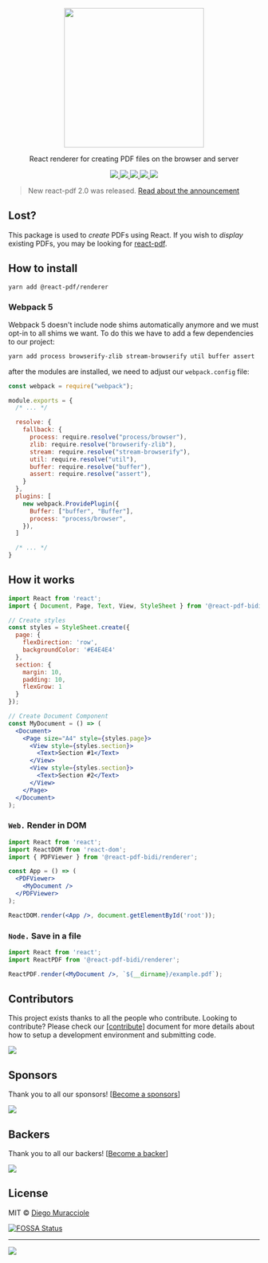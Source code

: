 <p align="center">
  <img src="https://user-images.githubusercontent.com/5600341/27505816-c8bc37aa-587f-11e7-9a86-08a2d081a8b9.png" height="280px">
  <p align="center">React renderer for creating PDF files on the browser and server<p>
  <p align="center">
    <a href="https://www.npmjs.com/package/@react-pdf/renderer">
      <img src="https://img.shields.io/npm/v/@react-pdf/renderer.svg" />
    </a>
    <a href="https://travis-ci.org/diegomura/react-pdf">
      <img src="https://img.shields.io/travis/diegomura/react-pdf.svg" />
    </a>
    <a href="https://github.com/diegomura/react-pdf/blob/master/LICENSE">
      <img src="https://img.shields.io/github/license/diegomura/react-pdf.svg" />
    </a>
    <a href="https://github.com/prettier/prettier">
      <img src="https://img.shields.io/badge/styled_with-prettier-ff69b4.svg" />
    </a>
    <a href="https://app.fossa.com/projects/git%2Bgithub.com%2Fdiegomura%2Freact-pdf?ref=badge_shield" alt="FOSSA Status"><img src="https://app.fossa.com/api/projects/git%2Bgithub.com%2Fdiegomura%2Freact-pdf.svg?type=shield"/></a>
  </p>
</p>

> New react-pdf 2.0 was released. [Read about the announcement](http://react-pdf.org/blog/announcing-react-pdf-v2)

## Lost?

This package is used to _create_ PDFs using React. If you wish to _display_ existing PDFs, you may be looking for [react-pdf](https://github.com/wojtekmaj/react-pdf).

## How to install
```sh
yarn add @react-pdf/renderer
```

### Webpack 5 

Webpack 5 doesn't include node shims automatically anymore and we must opt-in to all shims we want. To do this we have to add a few dependencies to our project:

```sh
yarn add process browserify-zlib stream-browserify util buffer assert
```

after the modules are installed, we need to adjust our `webpack.config` file:

```js
const webpack = require("webpack");

module.exports = {
  /* ... */

  resolve: {
    fallback: {
      process: require.resolve("process/browser"),
      zlib: require.resolve("browserify-zlib"),
      stream: require.resolve("stream-browserify"),
      util: require.resolve("util"),
      buffer: require.resolve("buffer"),
      assert: require.resolve("assert"),
    }
  },
  plugins: [
    new webpack.ProvidePlugin({
      Buffer: ["buffer", "Buffer"],
      process: "process/browser",
    }),
  ]

  /* ... */
}
```

## How it works

```jsx
import React from 'react';
import { Document, Page, Text, View, StyleSheet } from '@react-pdf-bidi/renderer';

// Create styles
const styles = StyleSheet.create({
  page: {
    flexDirection: 'row',
    backgroundColor: '#E4E4E4'
  },
  section: {
    margin: 10,
    padding: 10,
    flexGrow: 1
  }
});

// Create Document Component
const MyDocument = () => (
  <Document>
    <Page size="A4" style={styles.page}>
      <View style={styles.section}>
        <Text>Section #1</Text>
      </View>
      <View style={styles.section}>
        <Text>Section #2</Text>
      </View>
    </Page>
  </Document>
);
```

### `Web.` Render in DOM
```jsx
import React from 'react';
import ReactDOM from 'react-dom';
import { PDFViewer } from '@react-pdf-bidi/renderer';

const App = () => (
  <PDFViewer>
    <MyDocument />
  </PDFViewer>
);

ReactDOM.render(<App />, document.getElementById('root'));
```

### `Node.` Save in a file
```jsx
import React from 'react';
import ReactPDF from '@react-pdf-bidi/renderer';

ReactPDF.render(<MyDocument />, `${__dirname}/example.pdf`);
```

## Contributors

This project exists thanks to all the people who contribute. Looking to contribute? Please check our [[contribute]](https://github.com/diegomura/react-pdf/blob/master/.github/CONTRIBUTING.md) document for more details about how to setup a development environment and submitting code.

<a href="https://github.com/diegomura/react-pdf/blob/master/.github/CONTRIBUTING.md"><img src="https://opencollective.com/react-pdf/contributors.svg?width=890" /></a>

## Sponsors

Thank you to all our sponsors! [[Become a sponsors](https://opencollective.com/react-pdf#sponsors)]

<a href="https://opencollective.com/react-pdf#sponsors" target="_blank"><img src="https://opencollective.com/react-pdf/sponsors.svg?width=890"></a>

## Backers

Thank you to all our backers! [[Become a backer](https://opencollective.com/react-pdf#backer)]

<a href="https://opencollective.com/react-pdf#backers" target="_blank"><img src="https://opencollective.com/react-pdf/backers.svg?width=890"></a>

## License

MIT © [Diego Muracciole](http://github.com/diegomura)

[![FOSSA Status](https://app.fossa.com/api/projects/git%2Bgithub.com%2Fdiegomura%2Freact-pdf.svg?type=large)](https://app.fossa.com/projects/git%2Bgithub.com%2Fdiegomura%2Freact-pdf?ref=badge_large)

---
![](https://img.shields.io/npm/dt/@react-pdf/renderer.svg?style=flat)
